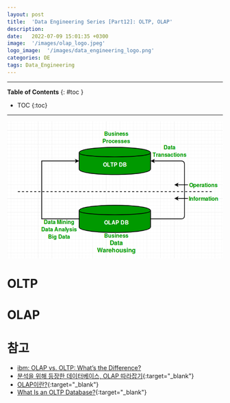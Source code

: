 ```yaml
---
layout: post
title:  'Data Engineering Series [Part12]: OLTP, OLAP'
description: 
date:   2022-07-09 15:01:35 +0300
image:  '/images/olap_logo.jpeg'
logo_image:  '/images/data_engineering_logo.png'
categories: DE
tags: Data_Engineering
---
```

---

**Table of Contents**
{: #toc }
*  TOC
{:toc}

---

![](/images/olap_1.png)

# OLTP

# OLAP

# 참고

- [ibm: OLAP vs. OLTP: What’s the Difference?](https://www.ibm.com/cloud/blog/olap-vs-oltp)
- [분석을 위해 등장한 데이터베이스, OLAP 따라잡기](https://www.ciokorea.com/news/225564){:target="_blank"}
- [OLAP이란?](https://brunch.co.kr/@qqplot/27){:target="_blank"}
- [What Is an OLTP Database?](https://phoenixnap.com/kb/oltp-database){:target="_blank"}